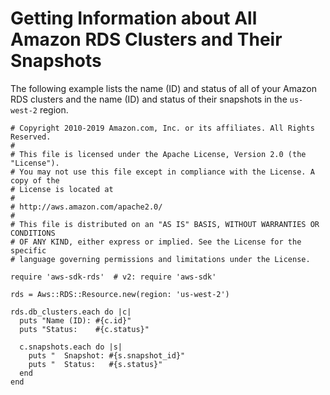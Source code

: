 # Getting Information about All Amazon RDS Clusters and Their Snapshots<a name="rds-example-get-cluster-snapshots"></a>

The following example lists the name \(ID\) and status of all of your Amazon RDS clusters and the name \(ID\) and status of their snapshots in the `us-west-2` region\.

```
# Copyright 2010-2019 Amazon.com, Inc. or its affiliates. All Rights Reserved.
#
# This file is licensed under the Apache License, Version 2.0 (the "License").
# You may not use this file except in compliance with the License. A copy of the
# License is located at
#
# http://aws.amazon.com/apache2.0/
#
# This file is distributed on an "AS IS" BASIS, WITHOUT WARRANTIES OR CONDITIONS
# OF ANY KIND, either express or implied. See the License for the specific
# language governing permissions and limitations under the License.

require 'aws-sdk-rds'  # v2: require 'aws-sdk'

rds = Aws::RDS::Resource.new(region: 'us-west-2')

rds.db_clusters.each do |c|
  puts "Name (ID): #{c.id}"
  puts "Status:    #{c.status}"

  c.snapshots.each do |s|
    puts "  Snapshot: #{s.snapshot_id}"
    puts "  Status:   #{s.status}"
  end
end
```